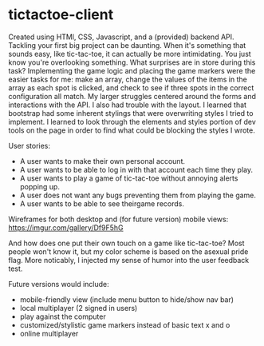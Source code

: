 # tictactoe-client

Created using HTMl, CSS, Javascript, and a (provided) backend API.
Tackling your first big project can be daunting. When it's something that sounds easy, like tic-tac-toe, it can actually be more intimidating. You just know you're overlooking something. What surprises are in store during this task?
Implementing the game logic and placing the game markers were the easier tasks for me: make an array, change the values of the items in the array as each spot is clicked, and check to see if three spots in the correct configuration all match.
My larger struggles centered around the forms and interactions with the API. I also had trouble with the layout. I learned that bootstrap had some inherent stylings that were overwriting styles I tried to implement. I learned to look through the elements and styles portion of dev tools on the page in order to find what could be blocking the styles I wrote.

User stories:
- A user wants to make their own personal account.
- A user wants to be able to log in with that account each time they play.
- A user wants to play a game of tic-tac-toe without annoying alerts popping up.
- A user does not want any bugs preventing them from playing the game.
- A user wants to be able to see theirgame records.

Wireframes for both desktop and (for future version) mobile views: https://imgur.com/gallery/Df9F5hG

And how does one put their own touch on a game like tic-tac-toe? Most people won't know it, but my color scheme is based on the asexual pride flag. More noticably, I injected my sense of humor into the user feedback test.

Future versions would include:
- mobile-friendly view (include menu button to hide/show nav bar)
- local multiplayer (2 signed in users)
- play against the computer
- customized/stylistic game markers instead of basic text x and o
- online multiplayer

